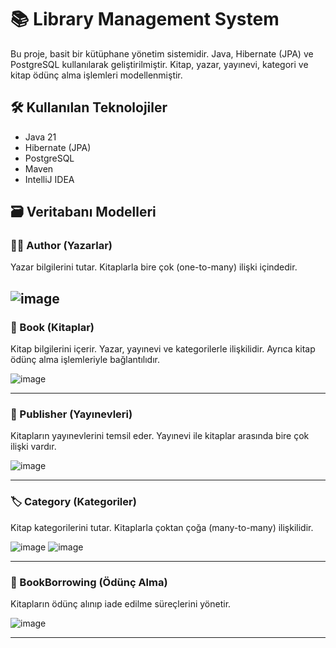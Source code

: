 # 📚 Library Management System

Bu proje, basit bir kütüphane yönetim sistemidir. Java, Hibernate (JPA) ve PostgreSQL kullanılarak geliştirilmiştir. Kitap, yazar, yayınevi, kategori ve kitap ödünç alma işlemleri modellenmiştir.

## 🛠️ Kullanılan Teknolojiler

- Java 21  
- Hibernate (JPA)  
- PostgreSQL  
- Maven  
- IntelliJ IDEA

## 🗃️ Veritabanı Modelleri

### 🧑‍💼 Author (Yazarlar)

Yazar bilgilerini tutar. Kitaplarla bire çok (one-to-many) ilişki içindedir.

![image](https://github.com/user-attachments/assets/46f1bbdb-26f9-4bce-92fe-3af1cf8bed0d)
---

### 📖 Book (Kitaplar)

Kitap bilgilerini içerir. Yazar, yayınevi ve kategorilerle ilişkilidir. Ayrıca kitap ödünç alma işlemleriyle bağlantılıdır.

![image](https://github.com/user-attachments/assets/a4171dae-c271-49c3-b081-42bad5053f08)


---

### 🏢 Publisher (Yayınevleri)

Kitapların yayınevlerini temsil eder. Yayınevi ile kitaplar arasında bire çok ilişki vardır.

![image](https://github.com/user-attachments/assets/67ad0b19-9c70-4b19-aca7-bfdbdf4e763b)


---

### 🏷️ Category (Kategoriler)

Kitap kategorilerini tutar. Kitaplarla çoktan çoğa (many-to-many) ilişkilidir.

![image](https://github.com/user-attachments/assets/1e000de5-8ae0-407b-b433-d6f0dcc6d08a)
![image](https://github.com/user-attachments/assets/880c663e-75d3-482b-8991-978de18552e0)



---

### 🔄 BookBorrowing (Ödünç Alma)

Kitapların ödünç alınıp iade edilme süreçlerini yönetir.

![image](https://github.com/user-attachments/assets/9d874b02-7140-4e6e-b871-e34c36570008)



---









